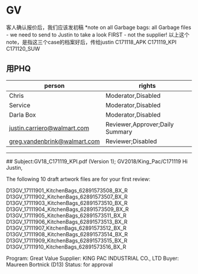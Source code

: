 # GV

客人确认报价后，我们应该发初稿
*note on all Garbage bags:
all Garbage files - we need to send to Justin to take a look FIRST - not the supplier!
以上这个note，是指这三个case的档案好后，传给justin
C171118_APK
C171119_KPI
C171120_SUW
## 用PHQ
person | rights
 --- | --- |
 Chris | Moderator,Disabled
 Service | Moderator,Disabled
 Darla Box | Moderator,Disabled
 justin.carriero@walmart.com | Reviewer,Approver;Daily Summary
 greg.vandenbrink@walmart.com | Reviewer;Disabled
 <hr>
 ## Subject:GV18_C171119_KPI.pdf (Version 1); GV2018/King_Pac/C171119
Hi Justin,

The following 10 draft artwork files are for your first review:

D13GV_17111901_KitchenBags_62891573508_BX_R
D13GV_17111902_KitchenBags_62891573507_BX_R
D13GV_17111903_KitchenBags_62891573510_BX_R
D13GV_17111904_KitchenBags_62891573509_BX_R
D13GV_17111905_KitchenBags_62891573511_BX_R
D13GV_17111906_KitchenBags_62891573513_BX_R
D13GV_17111907_KitchenBags_62891573512_BX_R
D13GV_17111908_KitchenBags_62891573514_BX_R
D13GV_17111909_KitchenBags_62891573515_BX_R
D13GV_17111910_KitchenBags_62891573516_BX_R

Program: Great Value
Supplier: KING PAC INDUSTRIAL CO., LTD 
Buyer: Maureen Bortnick (D13) 
Status: for approval
